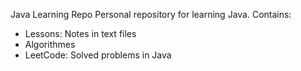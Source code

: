 Java Learning Repo
Personal repository for learning Java. Contains:

- Lessons: Notes in text files
- Algorithmes
- LeetCode: Solved problems in Java